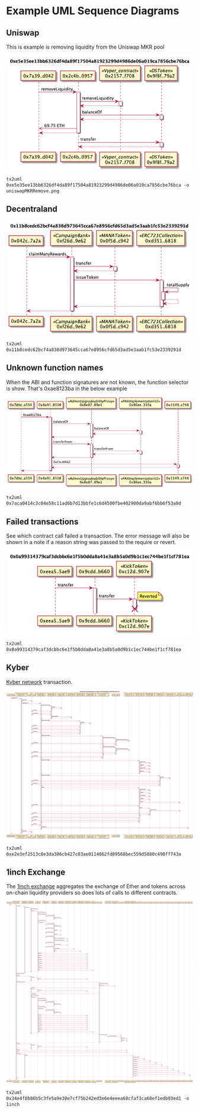 # Example UML Sequence Diagrams

## Uniswap

This is example is removing liquidity from the Uniswap MKR pool

![UniswapMKRRemove](./uniswapMKRRemove.png)

```
tx2uml 0xe5e35ee13bb6326df4da89f17504a81923299d4986de06a019ca7856cbe76bca -o uniswapMKRRemove.png
```

## Decentraland

![Decentraland](./decentraland.png)

```
tx2uml 0x11b8cedc62bcf4a838d973645cca67e8956cfd65d3ad5e3aab1fc53e2339291d
```

## Unknown function names

When the ABI and function signatures are not known, the function selector is show. That's 0xae8123ba in the below example

![FuncSelectors](./funcSelectors.png)

```
tx2uml 0x7aca0414c3c04e58c11ad6b7d13bbfe1c6d4500fbe402900da9abf6bb6f53a8d
```

## Failed transactions

See which contract call failed a transaction. The error message will also be shown in a note if a reason string was passed to the require or revert.

![failed](./failedTx.png)

```
tx2uml 0x0a99314379caf3dcbbc6e1f5b0dda8a41e3a8b5a0d9b1c1ec744be1f1cf781ea
```

## Kyber

[Kyber network](https://kyber.network/) transaction.

![Kyber](./kyber.png)

```
tx2uml 0xe2e3ef2513c8e3da306cb427c03ae0114062fd09568bec559d5880c490ff743a
```

## 1inch Exchange

The [1inch exchange](https://1inch.exchange/) aggregates the exchange of Ether and tokens across on-chain liquidity providers so does lots of calls to different contracts.

![1inch](./1inch.png)

```
tx2uml 0x34e4f8b86b5c3fe5a9e30e7cf75b242ed3e6e4eeea68cfaf3ca68ef1edb93ed1 -o 1inch
```
